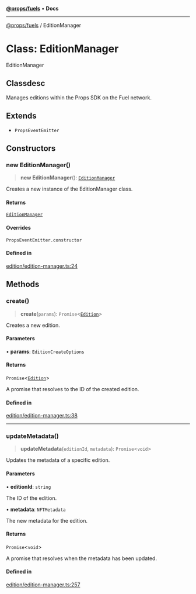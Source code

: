 [**@props/fuels**](../README.md) • **Docs**

***

[@props/fuels](../README.md) / EditionManager

# Class: EditionManager

EditionManager

## Classdesc

Manages editions within the Props SDK on the Fuel network.

## Extends

- `PropsEventEmitter`

## Constructors

### new EditionManager()

> **new EditionManager**(): [`EditionManager`](EditionManager.md)

Creates a new instance of the EditionManager class.

#### Returns

[`EditionManager`](EditionManager.md)

#### Overrides

`PropsEventEmitter.constructor`

#### Defined in

[edition/edition-manager.ts:24](https://github.com/Props-Labs/octane/blob/dc41ebab04c3883347eca767c4166cea04688b60/packages/props-fuels/src/edition/edition-manager.ts#L24)

## Methods

### create()

> **create**(`params`): `Promise`\<[`Edition`](Edition.md)\>

Creates a new edition.

#### Parameters

• **params**: `EditionCreateOptions`

#### Returns

`Promise`\<[`Edition`](Edition.md)\>

A promise that resolves to the ID of the created edition.

#### Defined in

[edition/edition-manager.ts:38](https://github.com/Props-Labs/octane/blob/dc41ebab04c3883347eca767c4166cea04688b60/packages/props-fuels/src/edition/edition-manager.ts#L38)

***

### updateMetadata()

> **updateMetadata**(`editionId`, `metadata`): `Promise`\<`void`\>

Updates the metadata of a specific edition.

#### Parameters

• **editionId**: `string`

The ID of the edition.

• **metadata**: `NFTMetadata`

The new metadata for the edition.

#### Returns

`Promise`\<`void`\>

A promise that resolves when the metadata has been updated.

#### Defined in

[edition/edition-manager.ts:257](https://github.com/Props-Labs/octane/blob/dc41ebab04c3883347eca767c4166cea04688b60/packages/props-fuels/src/edition/edition-manager.ts#L257)
